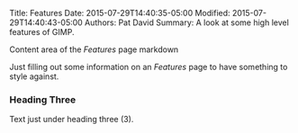 Title: Features
Date: 2015-07-29T14:40:35-05:00
Modified: 2015-07-29T14:40:43-05:00
Authors: Pat David
Summary: A look at some high level features of GIMP.

Content area of the *Features* page markdown

Just filling out some information on an _Features_ page to have something to style against.

### Heading Three
Text just under heading three (3).
